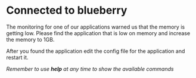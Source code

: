 # Connected to blueberry

The monitoring for one of our applications warned us that the memory is getting low. Please find the application that is low on memory and increase the memory to 1GB.

After you found the application edit the config file for the application and restart it.

_Remember to use **help** at any time to show the available commands_

